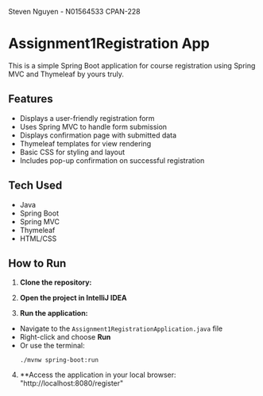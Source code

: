 Steven Nguyen - N01564533
CPAN-228
# Assignment1Registration App

This is a simple Spring Boot application for course registration using Spring MVC and Thymeleaf by yours truly.

## Features

- Displays a user-friendly registration form
- Uses Spring MVC to handle form submission
- Displays confirmation page with submitted data
- Thymeleaf templates for view rendering
- Basic CSS for styling and layout
- Includes pop-up confirmation on successful registration

## Tech Used

- Java
- Spring Boot
- Spring MVC
- Thymeleaf
- HTML/CSS

## How to Run

1. **Clone the repository:**

2.  **Open the project in IntelliJ IDEA**

3. **Run the application:**
- Navigate to the `Assignment1RegistrationApplication.java` file
- Right-click and choose **Run**
- Or use the terminal:
  ```
  ./mvnw spring-boot:run
  ```

4. **Access the application in your local browser: "http://localhost:8080/register"
